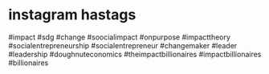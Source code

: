   

# instagram hastags

\#impact \#sdg \#change #soocialimpact \#onpurpose #impacttheory #socialentrepreneurship #socialentrepreneur #changemaker \#leader #leadership \#doughnuteconomics \#theimpactbillionaires #impactbillionaires \#billionaires